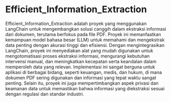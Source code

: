 # Efficient_Information_Extraction
Efficient_Information_Extraction adalah proyek yang menggunakan LangChain untuk mengembangkan solusi canggih dalam ekstraksi informasi dari dokumen, terutama berfokus pada file PDF. Proyek ini memanfaatkan kemampuan model bahasa besar (LLM) untuk memahami dan mengekstrak data penting dengan akurasi tinggi dan efisiensi. Dengan mengintegrasikan LangChain, proyek ini menyediakan alat yang mudah digunakan untuk mengotomatisasi proses ekstraksi informasi, mengurangi kebutuhan intervensi manual, dan meningkatkan kecepatan serta keandalan dalam memperoleh data yang relevan. Implementasi ini sangat berguna untuk aplikasi di berbagai bidang, seperti keuangan, medis, dan hukum, di mana dokumen PDF sering digunakan dan informasi yang tepat waktu sangat penting. Selain itu, proyek ini juga mempertimbangkan aspek privasi dan keamanan data untuk memastikan bahwa informasi yang diekstraksi sesuai dengan regulasi dan standar industri.
